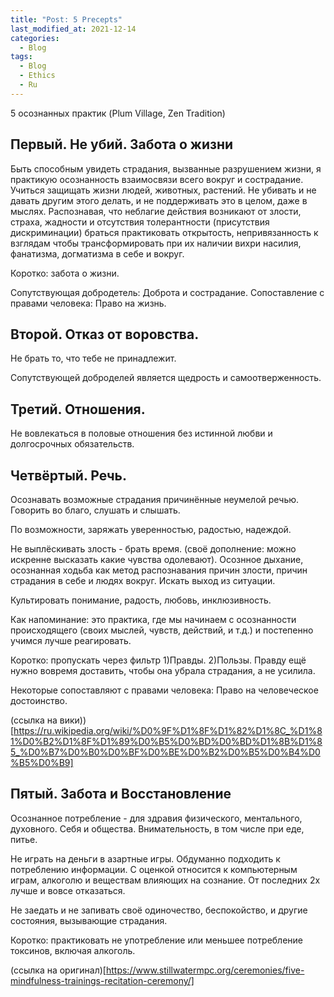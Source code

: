 ```yaml
---
title: "Post: 5 Precepts"
last_modified_at: 2021-12-14
categories:
  - Blog
tags:
  - Blog
  - Ethics 
  - Ru
---
```

5 осознанных практик 
(Plum Village, Zen Tradition) 

## Первый. Не убий. Забота о жизни 

Быть способным увидеть страдания, вызванные разрушением жизни, я практикую осознанность взаимосвязи всего вокруг и сострадание. Учиться защищать жизни людей, животных, растений. Не убивать и не давать другим этого делать, и не поддерживать это в целом, даже в мыслях. Распознавая, что неблагие действия возникают от злости, страха, жадности и отсутствия толерантности (присутствия дискриминации) браться практиковать открытость, непривязанность к взглядам чтобы трансформировать при их наличии вихри насилия, фанатизма, догматизма в себе и вокруг. 

Коротко: забота о жизни. 

Сопутствующая добродетель: Доброта и сострадание. 
Сопоставление с правами человека: Право на жизнь. 

## Второй. Отказ от воровства. 

Не брать то, что тебе не принадлежит. 

Сопутствующей доброделей является щедрость и самоотверженность. 

## Третий. Отношения. 

Не вовлекаться в половые отношения без истинной любви и долгосрочных обязательств. 

## Четвёртый. Речь. 

Осознавать возможные страдания причинённые неумелой речью. 
Говорить во благо, слушать и слышать. 

По возможности, заряжать уверенностью, радостью, надеждой. 

Не выплёскивать злость - брать время. (своё дополнение: можно искренне высказать какие чувства одолевают). Осознное дыхание, осознанная ходьба как метод распознавания причин злости, причин страдания в себе и людях вокруг. 
Искать выход из ситуации. 

Культировать понимание, радость, любовь, инклюзивность. 

Как напоминание: это практика, где мы начинаем с осознанности происходящего (своих мыслей, чувств, действий, и т.д.) и постепенно учимся лучше реагировать. 

Коротко: пропускать через фильтр 1)Правды. 2)Пользы. 
Правду ещё нужно вовремя доставить, чтобы она убрала страдания, а не усилила. 

Некоторые сопоставляют с правами человека: Право на человеческое достоинство. 

(ссылка на вики))[https://ru.wikipedia.org/wiki/%D0%9F%D1%8F%D1%82%D1%8C_%D1%81%D0%B2%D1%8F%D1%89%D0%B5%D0%BD%D0%BD%D1%8B%D1%85_%D0%B7%D0%B0%D0%BF%D0%BE%D0%B2%D0%B5%D0%B4%D0%B5%D0%B9]

## Пятый. Забота и Восстановление 

Осознанное потребление - для здравия физического, ментального, духовного. Себя и общества. 
Внимательность, в том числе при еде, питье. 

Не играть на деньги в азартные игры. Обдуманно подходить к потреблению информации. С оценкой относится к компьютерным играм, алкоголю и веществам влияющих на сознание. От последних 2х лучше и вовсе отказаться. 

Не заедать и не запивать своё одиночество, беспокойство, и другие состояния, вызывающие страдания. 

Коротко: практиковать не употребление или меньшее потребление токсинов, включая алкоголь. 

(ссылка на оригинал)[https://www.stillwatermpc.org/ceremonies/five-mindfulness-trainings-recitation-ceremony/]
